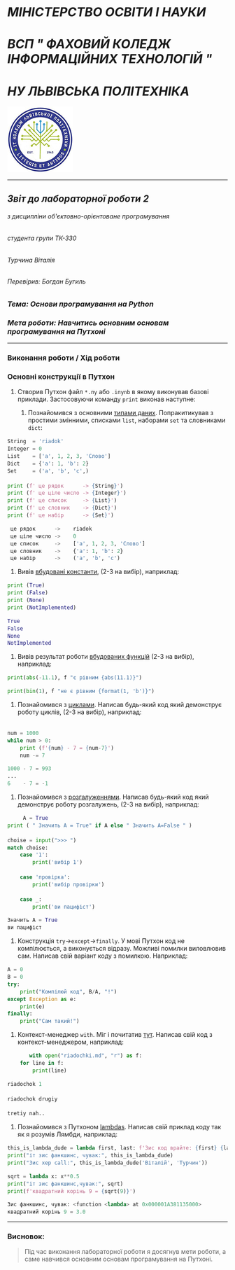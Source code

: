 #               *МІНІСТЕРСТВО ОСВІТИ І НАУКИ*
#       *ВСП " ФАХОВИЙ КОЛЕДЖ ІНФОРМАЦІЙНИХ ТЕХНОЛОГІЙ "*
#                *НУ ЛЬВІВСЬКА ПОЛІТЕХНІКА*

![alt text](https://github.com/Vturchyn/Labs/blob/c00754d8ec38288fd662ce6ce98ddfac22916db7/1_lab_python_program/%D1%84%D0%BE%D1%82%D0%BE%D0%B3%D1%80%D0%B0%D1%84%D1%96%D1%97/logotype.jpg "logotype of ІТ Коледж")


---
##             *Звіт до лабораторної роботи 2*

###### з дисципліни об'єктовно-орієнтоване програмування
######              студента групи _ТК-330_
######                 _Турчина Віталія_
######             Перевірив: _Богдан Бугиль_

### _Тема: Основи програмування на Python_
### _Мета роботи: Навчитись основним основам програмування на Путхоні_


---
### **Виконання роботи** / **Хід роботи**

### Основні конструкції в Путхон

1. Створив Путхон файл `*.пу` або `.iпуnb` в якому виконував базові приклади. Застосовуючи команду `print` виконав наступне:

    1. Познайомився з основними [типами даних](https://docs.python.org/3.10/library/stdtypes.html#numeric-types-int-float-complex). Попракитикував з простими змінними, списками `list`, наборами `set` та словниками `dict`:

```python
String  = 'riadok'
Integer = 0
List    = ['a', 1, 2, 3, 'Слово']
Dict    = {'a': 1, 'b': 2}
Set     = ('a', 'b', 'c',)

print (f' це рядок      -> {String}')
print (f' це ціле число -> {Integer}')
print (f' це список     -> {List}')
print (f' це словник    -> {Dict}')
print (f' це набір      -> {Set}')
```

```python
 це рядок      ->    riadok
 це ціле число ->    0
 це список     ->    ['a', 1, 2, 3, 'Слово']
 це словник    ->    {'a': 1, 'b': 2}
 це набір      ->    ('a', 'b', 'c')
```

   1. Вивів [вбудовані константи](https://docs.python.org/3.10/library/constants.html), (2-3 на вибір), наприклад:
    
```python
print (True)
print (False)
print (None)
print (NotImplemented)
```

```python
True
False
None
NotImplemented
```

   1. Вивів результат роботи [вбудованих функцій](https://docs.python.org/3.10/library/functions.html#func-repr) (2-3 на вибір), наприклад:

```python
print(abs(-11.1), f "є рівним {abs(11.1)}")
```

```python
print(bin(1), f "не є рівним {format(1, 'b')}")
```


   1. Познайомився з [циклами](https://docs.python.org/3.10/reference/compound_stmts.html#the-for-statement). Написав будь-який код який демонструє роботу циклів, (2-3 на вибір), наприклад:

```python

num = 1000
while num > 0:
    print (f'{num} - 7 = {num-7}')
    num -= 7
```

```python
1000 - 7 = 993
...
6    - 7 = -1
```

   1. Познайомився з [розгалуженнями](https://docs.python.org/3.10/reference/compound_stmts.html#the-if-statement). Написав будь-який код який демонструє роботу розгалужень, (2-3 на вибір), наприклад:
    
```python
     A = True
print ( " Значить А = True" if A else " Значить А=False " )

choise = input(">>> ")
match choise:
    case '1':
        print('вибір 1')

    case 'провірка':
        print('вибір провірки')

    case _:
        print('ви пацифіст')
```

```python
Значить А = True
ви пацифіст
```
       
   1. Конструкція `try`->`except`->`finally`. У мові Путхон код не компілюється, а виконується відразу. Можливі помилки виловлювив сам. Написав свій варіант коду з помилкою. Наприклад:
       
```python
A = 0
B = 0
try:
    print("Компілюй код", B/A, "!")
except Exception as e:
    print(e)
finally:
    print("Сам такий!")
```
       
   1. Контекст-менеджер `with`. Міг і почитатив [тут](https://python-scripts.com/contextlib). Написав свій код з контекст-менеджером, наприклад:
  
```python
       with open("riadochki.md", "r") as f:
    for line in f:
        print(line)
```

```python
riadochok 1

riadochok drugiy

tretiy nah..
```
       
   1. Познайомився з Путхоном [lambdas](https://docs.python.org/3.10/reference/expressions.html#lambda). Написав свій приклад коду так як я розумів Лямбди, наприклад:
      
```python
this_is_lambda_dude = lambda first, last: f'Зис код врайте: {first} {last}'
print("іт зис фанкшинс, чувак:", this_is_lambda_dude)
print("Зис хер call:", this_is_lambda_dude('Віталій', 'Турчин'))
```

```python
sqrt = lambda x: x**0.5
print("іт зис фанкшинс,чувак:", sqrt)
print(f'квадратний корінь 9 = {sqrt(9)}')
```

```python
Зис фанкшинс, чувак: <function <lambda> at 0x000001A381135000>
квадратний корінь 9 = 3.0
```

---
### **Висновок**: 
> Під час виконання лабораторної роботи я досягнув мети роботи, а саме навчився основним основам програмування на Путхоні. 
